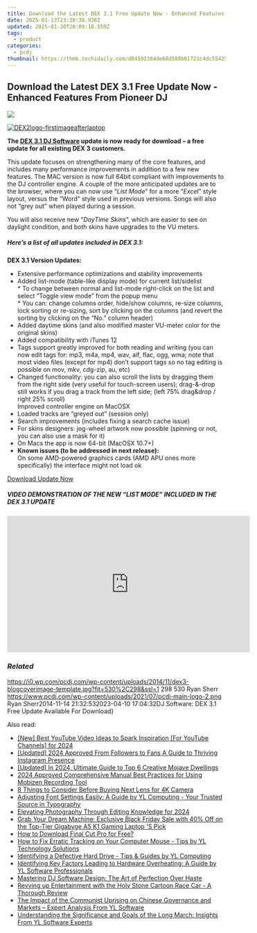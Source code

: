 ```yaml
---
title: Download the Latest DEX 3.1 Free Update Now - Enhanced Features From Pioneer DJ
date: 2025-01-13T23:30:38.936Z
updated: 2025-01-20T20:09:18.559Z
tags:
  - product
categories:
  - pcdj
thumbnail: https://thmb.techidaily.com/d04592384de68d589b01721c4dc554252c1ab00caea55a88bfd5d394c85530ff.jpg
---
```


## Download the Latest DEX 3.1 Free Update Now - Enhanced Features From Pioneer DJ

[![](https://i0.wp.com/pcdj.com/wp-content/uploads/2014/11/dex3-blogcoverimage-template.jpg?resize=530%2C298&ssl=1)](https://i0.wp.com/pcdj.com/wp-content/uploads/2014/11/dex3-blogcoverimage-template.jpg?fit=530%2C298&ssl=1 "dex3-blogcoverimage-template")

[![](https://i1.wp.com/pcdj.com/wp-content/uploads/2014/07/DEX2logo-firstimageafterlaptop-e1406038629643.png?fit=100%2C110&ssl=1 "DEX2logo-firstimageafterlaptop")](https://tools.techidaily.com/pcdj/products/)

**The [DEX 3.1 DJ Software](https://tools.techidaily.com/pcdj/products/) update is now ready for download – a free update for all existing DEX 3 customers.**

This update focuses on strengthening many of the core features, and includes many performance improvements in addition to a few new features. The MAC version is now full 64bit compliant with improvements to the DJ controller engine. A couple of the more anticipated updates are to the browser, where you can now use “_List Mode_” for a more “_Excel_” style layout, versus the “Word” style used in previous versions. Songs will also not “grey out” when played during a session.

You will also receive new “_DayTime Skins_“, which are easier to see on daylight condition, and both skins have upgrades to the VU meters.

##### Here’s a list of all updates included in DEX 3.1:

**DEX 3.1 Version Updates:** 

* Extensive performance optimizations and stability improvements
* Added list-mode (table-like display mode) for current list/sidelist  
\* To change between normal and list-mode right-click on the list and select “Toggle view mode” from the popup menu  
\* You can: change columns order, hide/show columns, re-size columns, lock sorting or re-sizing, sort by clicking on the columns (and revert the sorting by clicking on the “No.” column header)
* Added daytime skins (and also modified master VU-meter color for the original skins)
* Added compatibility with iTunes 12
* Tags support greatly improved for both reading and writing (you can now edit tags for: mp3, m4a, mp4, wav, aif, flac, ogg, wma; note that most video files (except for mp4) don’t support tags so no tag editing is possible on mov, mkv, cdg-zip, au, etc)
* Changed functionality: you can also scroll the lists by dragging them from the right side (very useful for touch-screen users); drag-&-drop still works if you drag a track from the left side; (left 75% drag&drop / right 25% scroll)  
Improved controller engine on MacOSX
* Loaded tracks are “greyed out” (session only)
* Search improvements (includes fixing a search cache issue)
* For skins designers: jog-wheel artwork now possible (spinning or not, you can also use a mask for it)
* On Macs the app is now 64-bit (MacOSX 10.7+)
* **Known issues (to be addressed in next release):**  
On some AMD-powered graphics cards (AMD APU ones more specifically) the interface might not load ok

[Download Update Now](https://tools.techidaily.com/pcdj/products/)

##### VIDEO DEMONSTRATION OF THE NEW “LIST MODE” INCLUDED IN THE DEX 3.1 UPDATE

<!-- affiliate ads begin -->
<iframe width="560" height="315" src="https://www.youtube.com/embed/zmXpl6irBYk?si=BXjGpQr6PXFcqhCI" title="YouTube video player" frameborder="0" allow="accelerometer; autoplay; clipboard-write; encrypted-media; gyroscope; picture-in-picture; web-share" referrerpolicy="strict-origin-when-cross-origin" allowfullscreen></iframe>
<!-- affiliate ads end -->

### _Related_

https://i0.wp.com/pcdj.com/wp-content/uploads/2014/11/dex3-blogcoverimage-template.jpg?fit=530%2C298&ssl=1 298 530 Ryan Sherr https://www.pcdj.com/wp-content/uploads/2021/07/pcdj-main-logo-2.png Ryan Sherr2014-11-14 21:32:532023-04-10 17:04:32DJ Software: DEX 3.1 Free Update Available For Download}

<ins class="adsbygoogle"
     style="display:block"
     data-ad-format="autorelaxed"
     data-ad-client="ca-pub-7571918770474297"
     data-ad-slot="1223367746"></ins>

<ins class="adsbygoogle"
     style="display:block"
     data-ad-client="ca-pub-7571918770474297"
     data-ad-slot="8358498916"
     data-ad-format="auto"
     data-full-width-responsive="true"></ins>

<span class="atpl-alsoreadstyle">Also read:</span>
<div><ul>
<li><a href="https://youtube-docs.techidaily.com/est-youtube-video-ideas-to-spark-inspiration-for-youtube-channels-for-2024/"><u>[New] Best YouTube Video Ideas to Spark Inspiration [For YouTube Channels] for 2024</u></a></li>
<li><a href="https://instagram-video-recordings.techidaily.com/updated-2024-approved-from-followers-to-fans-a-guide-to-thriving-instagram-presence/"><u>[Updated] 2024 Approved From Followers to Fans A Guide to Thriving Instagram Presence</u></a></li>
<li><a href="https://desktop-recording.techidaily.com/updated-in-2024-ultimate-guide-to-top-6-creative-mojave-dwellings/"><u>[Updated] In 2024, Ultimate Guide to Top 6 Creative Mojave Dwellings</u></a></li>
<li><a href="https://digital-screen-recording.techidaily.com/2024-approved-comprehensive-manual-best-practices-for-using-mobizen-recording-tool/"><u>2024 Approved Comprehensive Manual Best Practices for Using Mobizen Recording Tool</u></a></li>
<li><a href="https://extra-resources.techidaily.com/8-things-to-consider-before-buying-next-lens-for-4k-camera/"><u>8 Things to Consider Before Buying Next Lens for 4K Camera</u></a></li>
<li><a href="https://win-hot.techidaily.com/adjusting-font-settings-easily-a-guide-by-yl-computing-your-trusted-source-in-typography/"><u>Adjusting Font Settings Easily: A Guide by YL Computing - Your Trusted Source in Typography</u></a></li>
<li><a href="https://article-files.techidaily.com/elevating-photography-through-editing-knowledge-for-2024/"><u>Elevating Photography Through Editing Knowledge for 2024</u></a></li>
<li><a href="https://hardware-updates.techidaily.com/grab-your-dream-machine-exclusive-black-friday-sale-with-40-off-on-the-top-tier-gigabyge-a5-k1-gaming-laptop-s-pick/"><u>Grab Your Dream Machine: Exclusive Black Friday Sale with 40% Off on the Top-Tier Gigabyge A5 K1 Gaming Laptop 'S Pick</u></a></li>
<li><a href="https://article-knowledge.techidaily.com/how-to-download-final-cut-pro-for-free/"><u>How to Download Final Cut Pro for Free?</u></a></li>
<li><a href="https://win-hot.techidaily.com/how-to-fix-erratic-tracking-on-your-computer-mouse-tips-by-yl-technology-solutions/"><u>How to Fix Erratic Tracking on Your Computer Mouse - Tips by YL Technology Solutions</u></a></li>
<li><a href="https://win-hot.techidaily.com/identifying-a-defective-hard-drive-tips-and-guides-by-yl-computing/"><u>Identifying a Defective Hard Drive - Tips & Guides by YL Computing</u></a></li>
<li><a href="https://win-hot.techidaily.com/identifying-key-factors-leading-to-hardware-overheating-a-guide-by-yl-software-professionals/"><u>Identifying Key Factors Leading to Hardware Overheating: A Guide by YL Software Professionals</u></a></li>
<li><a href="https://win-hot.techidaily.com/mastering-dj-software-design-the-art-of-perfection-over-haste/"><u>Mastering DJ Software Design: The Art of Perfection Over Haste</u></a></li>
<li><a href="https://buynow-help.techidaily.com/revving-up-entertainment-with-the-holy-stone-cartoon-race-car-a-thorough-review/"><u>Revving up Entertainment with the Holy Stone Cartoon Race Car - A Thorough Review</u></a></li>
<li><a href="https://win-hot.techidaily.com/the-impact-of-the-communist-uprising-on-chinese-governance-and-markets-expert-analysis-from-yl-software/"><u>The Impact of the Communist Uprising on Chinese Governance and Markets – Expert Analysis From YL Software</u></a></li>
<li><a href="https://win-hot.techidaily.com/understanding-the-significance-and-goals-of-the-long-march-insights-from-yl-software-experts/"><u>Understanding the Significance and Goals of the Long March: Insights From YL Software Experts</u></a></li>
</ul></div>

